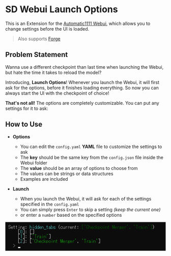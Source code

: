 ﻿# SD Webui Launch Options
This is an Extension for the [Automatic1111 Webui](https://github.com/AUTOMATIC1111/stable-diffusion-webui), which allows you to change settings before the UI is loaded.

> Also supports [Forge](https://github.com/lllyasviel/stable-diffusion-webui-forge)

## Problem Statement

Wanna use a different checkpoint than last time when launching the Webui, but hate the time it takes to reload the model?

Introducing, **Launch Options**! Whenever you launch the Webui, it will first ask for the options, before it finishes loading everything. So now you can always start the UI with the checkpoint of choice!

**That's not all!** The options are completely customizable. You can put any settings for it to ask:

## How to Use

- **Options**

  - You can edit the `config.yaml` **YAML** file to customize the settings to ask
  - The **key** should be the same key from the `config.json` file inside the Webui folder
  - The **value** should be an array of options to choose from
  - The values can be strings or data structures
  - Examples are included

- **Launch**
  - When you launch the Webui, it will ask for each of the settings specified in the `config.yaml`
  - You can simply press `Enter` to skip a setting _(keep the current one)_
  - or enter a `number` based on the specified options

<p align="center">
<img src="example.png">
</p>
